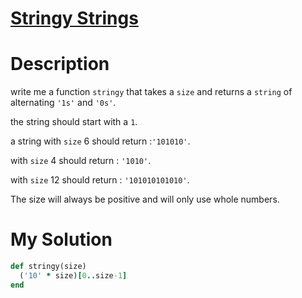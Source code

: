 # [Stringy Strings](https://www.codewars.com/kata/563b74ddd19a3ad462000054)

# Description
write me a function `stringy` that takes a `size` and returns a `string` of alternating `'1s'` and `'0s'`.

the string should start with a `1`.

a string with `size` 6 should return :`'101010'`.

with `size` 4 should return : `'1010'`.

with `size` 12 should return : `'101010101010'`.

The size will always be positive and will only use whole numbers.

# My Solution
```ruby
def stringy(size)
  ('10' * size)[0..size-1]
end
```
